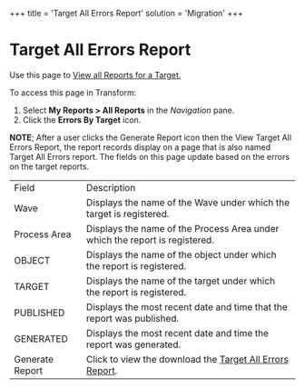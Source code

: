 +++
title = 'Target All Errors Report'
solution = 'Migration'
+++

# Target All Errors Report

<div class="use">

Use this page to [View all Reports for a
Target.](../Use_Cases/View_Reports.htm#View_all_Reports_for_an_Object_Target_or_Source)

</div>

To access this page in Transform:

1.  Select **My Reports \> All Reports** in the *Navigation* pane.
2.  Click the **Errors By Target** icon.

**NOTE**; After a user clicks the Generate Report icon then the View
Target All Errors Report, the report records display on a page that is
also named Target All Errors report. The fields on this page update
based on the errors on the target
reports.

|                 |                                                                             |
| --------------- | --------------------------------------------------------------------------- |
| Field           | Description                                                                 |
| Wave            | Displays the name of the Wave under which the target is registered.         |
| Process Area    | Displays the name of the Process Area under which the report is registered. |
| OBJECT          | Displays the name of the object under which the report is registered.       |
| TARGET          | Displays the name of the target under which the report is registered.       |
| PUBLISHED       | Displays the most recent date and time that the report was published.       |
| GENERATED       | Displays the most recent date and time the report was generated.            |
| Generate Report | Click to view the download the [Target All Errors Report](#).               |
